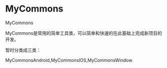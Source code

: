 MyCommons
=========

MyCommons

MyCommons是常用的简单工具类，可以简单和快速的在此基础上完成新项目的开发。

暂时分类成三类：

MyCommonsAndroid,MyCommonsIOS,MyCommonsWindow.
